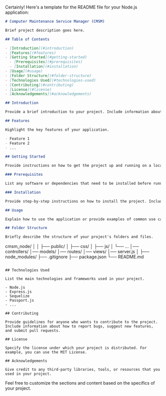 Certainly! Here's a template for the README file for your Node.js application:

```markdown
# Computer Maintenance Service Manager (CMSM)

Brief project description goes here.

## Table of Contents

- [Introduction](#introduction)
- [Features](#features)
- [Getting Started](#getting-started)
  - [Prerequisites](#prerequisites)
  - [Installation](#installation)
- [Usage](#usage)
- [Folder Structure](#folder-structure)
- [Technologies Used](#technologies-used)
- [Contributing](#contributing)
- [License](#license)
- [Acknowledgements](#acknowledgements)

## Introduction

Provide a brief introduction to your project. Include information about its purpose, features, and any other relevant details.

## Features

Highlight the key features of your application.

- Feature 1
- Feature 2
- ...

## Getting Started

Provide instructions on how to get the project up and running on a local machine.

### Prerequisites

List any software or dependencies that need to be installed before running the project.

### Installation

Provide step-by-step instructions on how to install the project. Include any configuration steps needed.

## Usage

Explain how to use the application or provide examples of common use cases.

## Folder Structure

Briefly describe the structure of your project's folders and files.

```
cmsm_node/
│
│
├── public/
│   ├── css/
│   ├── js/
│   └── ...
│── controllers/
│── models/
│── routes/
│── views/
│── server.js
│
├── node_modules/
├── .gitignore
├── package.json
└── README.md
```

## Technologies Used

List the main technologies and frameworks used in your project.

- Node.js
- Express.js
- Sequelize
- Passport.js
- ...

## Contributing

Provide guidelines for anyone who wants to contribute to the project. Include information about how to report bugs, suggest new features, and submit pull requests.

## License

Specify the license under which your project is distributed. For example, you can use the MIT License.

## Acknowledgements

Give credit to any third-party libraries, tools, or resources that you used in your project.
```

Feel free to customize the sections and content based on the specifics of your project.

